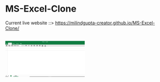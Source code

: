 # MS-Excel-Clone
Current live website ::> https://milindgupta-creator.github.io/MS-Excel-Clone/

<br>
<img src="https://github.com/MilindGupta-Creator/MS-Excel-Clone/blob/main/Excelpic.PNG" width="250px">